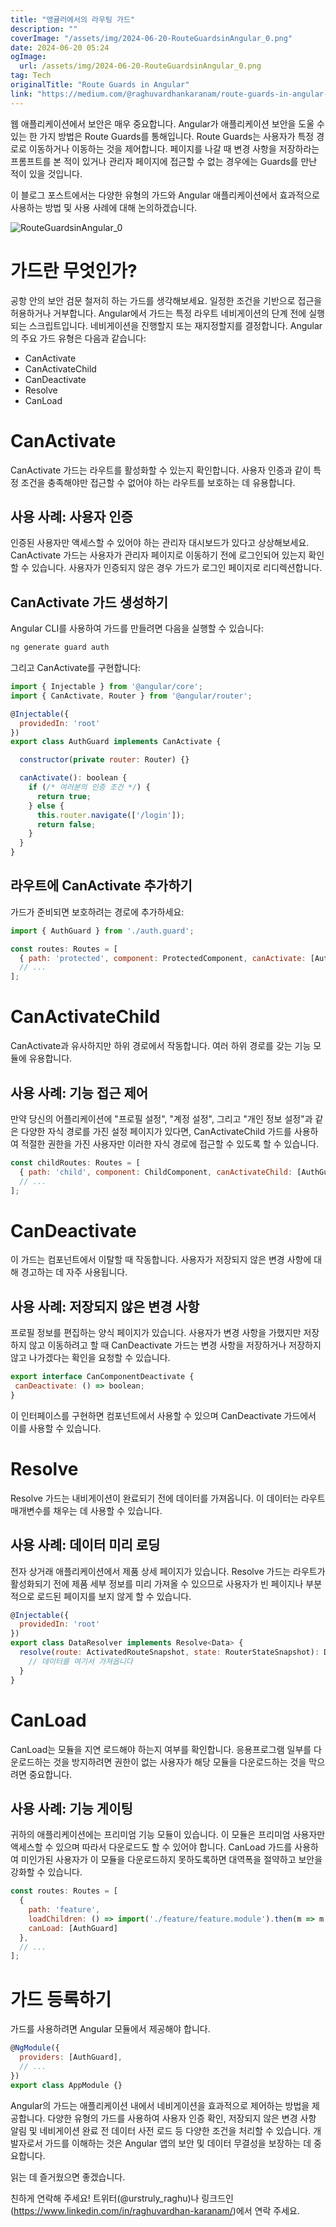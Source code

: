 ```yaml
---
title: "앵귤러에서의 라우팅 가드"
description: ""
coverImage: "/assets/img/2024-06-20-RouteGuardsinAngular_0.png"
date: 2024-06-20 05:24
ogImage: 
  url: /assets/img/2024-06-20-RouteGuardsinAngular_0.png
tag: Tech
originalTitle: "Route Guards in Angular"
link: "https://medium.com/@raghuvardhankaranam/route-guards-in-angular-c2c01fe6167b"
---
```



웹 애플리케이션에서 보안은 매우 중요합니다. Angular가 애플리케이션 보안을 도울 수 있는 한 가지 방법은 Route Guards를 통해입니다. Route Guards는 사용자가 특정 경로로 이동하거나 이동하는 것을 제어합니다. 페이지를 나갈 때 변경 사항을 저장하라는 프롬프트를 본 적이 있거나 관리자 페이지에 접근할 수 없는 경우에는 Guards를 만난 적이 있을 것입니다.

이 블로그 포스트에서는 다양한 유형의 가드와 Angular 애플리케이션에서 효과적으로 사용하는 방법 및 사용 사례에 대해 논의하겠습니다.

![RouteGuardsinAngular_0](/assets/img/2024-06-20-RouteGuardsinAngular_0.png)

# 가드란 무엇인가?

<div class="content-ad"></div>

공항 안의 보안 검문 철저히 하는 가드를 생각해보세요. 일정한 조건을 기반으로 접근을 허용하거나 거부합니다. Angular에서 가드는 특정 라우트 네비게이션의 단계 전에 실행되는 스크립트입니다. 네비게이션을 진행할지 또는 재지정할지를 결정합니다. Angular의 주요 가드 유형은 다음과 같습니다:

- CanActivate
- CanActivateChild
- CanDeactivate
- Resolve
- CanLoad

# CanActivate

CanActivate 가드는 라우트를 활성화할 수 있는지 확인합니다. 사용자 인증과 같이 특정 조건을 충족해야만 접근할 수 없어야 하는 라우트를 보호하는 데 유용합니다.

<div class="content-ad"></div>

## 사용 사례: 사용자 인증

인증된 사용자만 액세스할 수 있어야 하는 관리자 대시보드가 있다고 상상해보세요. CanActivate 가드는 사용자가 관리자 페이지로 이동하기 전에 로그인되어 있는지 확인할 수 있습니다. 사용자가 인증되지 않은 경우 가드가 로그인 페이지로 리디렉션합니다.

## CanActivate 가드 생성하기

Angular CLI를 사용하여 가드를 만들려면 다음을 실행할 수 있습니다:

<div class="content-ad"></div>

```js
ng generate guard auth
```

그리고 CanActivate를 구현합니다:

```js
import { Injectable } from '@angular/core';
import { CanActivate, Router } from '@angular/router';

@Injectable({
  providedIn: 'root'
})
export class AuthGuard implements CanActivate {

  constructor(private router: Router) {}

  canActivate(): boolean {
    if (/* 여러분의 인증 조건 */) {
      return true;
    } else {
      this.router.navigate(['/login']);
      return false;
    }
  }
}
```

## 라우트에 CanActivate 추가하기

<div class="content-ad"></div>

가드가 준비되면 보호하려는 경로에 추가하세요:

```js
import { AuthGuard } from './auth.guard';

const routes: Routes = [
  { path: 'protected', component: ProtectedComponent, canActivate: [AuthGuard] },
  // ...
];
```

# CanActivateChild

CanActivate과 유사하지만 하위 경로에서 작동합니다. 여러 하위 경로를 갖는 기능 모듈에 유용합니다.

<div class="content-ad"></div>

## 사용 사례: 기능 접근 제어

만약 당신의 어플리케이션에 "프로필 설정", "계정 설정", 그리고 "개인 정보 설정"과 같은 다양한 자식 경로를 가진 설정 페이지가 있다면, CanActivateChild 가드를 사용하여 적절한 권한을 가진 사용자만 이러한 자식 경로에 접근할 수 있도록 할 수 있습니다.

```js
const childRoutes: Routes = [
  { path: 'child', component: ChildComponent, canActivateChild: [AuthGuard] },
  // ...
];
```

# CanDeactivate

<div class="content-ad"></div>

이 가드는 컴포넌트에서 이탈할 때 작동합니다. 사용자가 저장되지 않은 변경 사항에 대해 경고하는 데 자주 사용됩니다.

## 사용 사례: 저장되지 않은 변경 사항

프로필 정보를 편집하는 양식 페이지가 있습니다. 사용자가 변경 사항을 가했지만 저장하지 않고 이동하려고 할 때 CanDeactivate 가드는 변경 사항을 저장하거나 저장하지 않고 나가겠다는 확인을 요청할 수 있습니다.

```js
export interface CanComponentDeactivate {
 canDeactivate: () => boolean;
}
```

<div class="content-ad"></div>

이 인터페이스를 구현하면 컴포넌트에서 사용할 수 있으며 CanDeactivate 가드에서 이를 사용할 수 있습니다.

# Resolve

Resolve 가드는 내비게이션이 완료되기 전에 데이터를 가져옵니다. 이 데이터는 라우트 매개변수를 채우는 데 사용할 수 있습니다.

## 사용 사례: 데이터 미리 로딩

<div class="content-ad"></div>

전자 상거래 애플리케이션에서 제품 상세 페이지가 있습니다. Resolve 가드는 라우트가 활성화되기 전에 제품 세부 정보를 미리 가져올 수 있으므로 사용자가 빈 페이지나 부분적으로 로드된 페이지를 보지 않게 할 수 있습니다.

```js
@Injectable({
  providedIn: 'root'
})
export class DataResolver implements Resolve<Data> {
  resolve(route: ActivatedRouteSnapshot, state: RouterStateSnapshot): Data {
    // 데이터를 여기서 가져옵니다
  }
}
```

# CanLoad

CanLoad는 모듈을 지연 로드해야 하는지 여부를 확인합니다. 응용프로그램 일부를 다운로드하는 것을 방지하려면 권한이 없는 사용자가 해당 모듈을 다운로드하는 것을 막으려면 중요합니다.

<div class="content-ad"></div>

## 사용 사례: 기능 게이팅

귀하의 애플리케이션에는 프리미엄 기능 모듈이 있습니다. 이 모듈은 프리미엄 사용자만 액세스할 수 있으며 따라서 다운로드도 할 수 있어야 합니다. CanLoad 가드를 사용하여 미인가된 사용자가 이 모듈을 다운로드하지 못하도록하면 대역폭을 절약하고 보안을 강화할 수 있습니다.

```js
const routes: Routes = [
  {
    path: 'feature',
    loadChildren: () => import('./feature/feature.module').then(m => m.FeatureModule),
    canLoad: [AuthGuard]
  },
  // ...
];
```

# 가드 등록하기

<div class="content-ad"></div>

가드를 사용하려면 Angular 모듈에서 제공해야 합니다.

```js
@NgModule({
  providers: [AuthGuard],
  // ...
})
export class AppModule {}
```

Angular의 가드는 애플리케이션 내에서 네비게이션을 효과적으로 제어하는 방법을 제공합니다. 다양한 유형의 가드를 사용하여 사용자 인증 확인, 저장되지 않은 변경 사항 알림 및 네비게이션 완료 전 데이터 사전 로드 등 다양한 조건을 처리할 수 있습니다. 개발자로서 가드를 이해하는 것은 Angular 앱의 보안 및 데이터 무결성을 보장하는 데 중요합니다.

읽는 데 즐거웠으면 좋겠습니다.

<div class="content-ad"></div>

친하게 연락해 주세요! 트위터(@urstruly_raghu)나 링크드인(https://www.linkedin.com/in/raghuvardhan-karanam/)에서 연락 주세요.